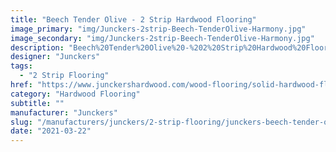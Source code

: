 ```yaml
---
title: "Beech Tender Olive - 2 Strip Hardwood Flooring"
image_primary: "img/Junckers-2strip-Beech-TenderOlive-Harmony.jpg"
image_secondary: "img/Junckers-2strip-Beech-TenderOlive-Harmony.jpg"
description: "Beech%20Tender%20Olive%20-%202%20Strip%20Hardwood%20Flooring%0A%0AStatement-making%20black%20hardwood%20floors%0A%0A%22Ebonized%22%20wood%20floors%20are%20having%20a%20moment%20and%20we%20are%20beyond%20obssesed.%0A%0ATender%20Olive%20is%20a%202%20strip%20Beech%20wood%20floor%20toned%20with%20a%20slightly%20transparent%20black%20stain.%0A%0AThis%20hardwood%20floor%20is%20also%20available%20as%20ships%20decking.%20The%20black%20neoprene%20strip%20placed%20between%20the%20boards%20adds%20a%20maritime%20look%20to%20the%20wooden%20floor.%A0%0A%0AGET%20FREE%20SAMPLE%20OR%20QUOTE"
designer: "Junckers"
tags: 
  - "2 Strip Flooring"
href: "https://www.junckershardwood.com/wood-flooring/solid-hardwood-flooring/2-strip-wooden-flooring/product-page/beech-tender-olive-2-strip-hardwood-flooring"
category: "Hardwood Flooring"
subtitle: ""
manufacturer: "Junckers"
slug: "/manufacturers/junckers/2-strip-flooring/junckers-beech-tender-olive-2-strip-hardwood-flooring"
date: "2021-03-22"
---
```

